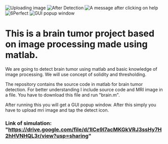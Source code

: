 ![Uploading image](https://user-images.githubusercontent.com/56047088/118358728-ce442f00-b59d-11eb-975f-40e3b9a2d6c2.png)
![After Detection](https://user-images.githubusercontent.com/56047088/118358738-d69c6a00-b59d-11eb-8083-b5e91e4d5aea.png)
![A message after clicking on help](https://user-images.githubusercontent.com/56047088/118358740-dd2ae180-b59d-11eb-8813-fff069f10c88.png)
![6Perfect](https://user-images.githubusercontent.com/56047088/118358645-786f8700-b59d-11eb-9b5e-657ca82596c7.jpg)
![GUI popup window](https://user-images.githubusercontent.com/56047088/118358688-a1901780-b59d-11eb-9735-7460877e8bc6.png)
# This is a brain tumor project based on image processing made using matlab.

We are going to detect brain tumor using matlab and basic knowledge of image processing.
We will use concept of solidity and thresholding.

The repository contains the source code in matlab for brain tumor detection.
For better understanding I include source code and MRI image in a file.
You have to download this file and run "brain.m".

After running this you will get a GUI popup window.
After this simply you have to upload mri image and tap the detect icon.

### Link of simulation: "https://drive.google.com/file/d/1lCe9l7acMKGkVRJ3ssHy7H2hHVNHQL3r/view?usp=sharing"
